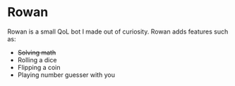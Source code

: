 # Rowan
Rowan is a small QoL bot I made out of curiosity.
Rowan adds features such as:
- ~~Solving math~~
- Rolling a dice
- Flipping a coin
- Playing number guesser with you
